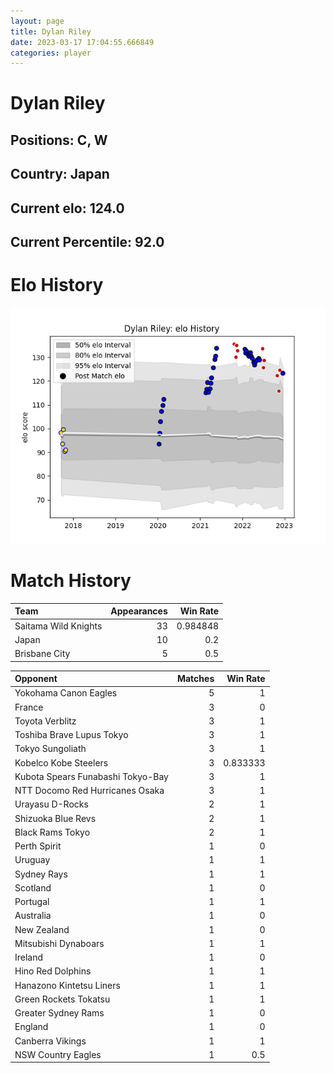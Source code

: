 ```yaml
---  
layout: page  
title: Dylan Riley  
date: 2023-03-17 17:04:55.666849  
categories: player  
---
```

# Dylan Riley

## Positions: C, W

## Country: Japan

## Current elo: 124.0

## Current Percentile: 92.0

# Elo History


![elo history](history_DylanRiley.png)
# Match History


| Team                 |   Appearances |   Win Rate |
|:---------------------|--------------:|-----------:|
| Saitama Wild Knights |            33 |   0.984848 |
| Japan                |            10 |   0.2      |
| Brisbane City        |             5 |   0.5      |

| Opponent                          |   Matches |   Win Rate |
|:----------------------------------|----------:|-----------:|
| Yokohama Canon Eagles             |         5 |   1        |
| France                            |         3 |   0        |
| Toyota Verblitz                   |         3 |   1        |
| Toshiba Brave Lupus Tokyo         |         3 |   1        |
| Tokyo Sungoliath                  |         3 |   1        |
| Kobelco Kobe Steelers             |         3 |   0.833333 |
| Kubota Spears Funabashi Tokyo-Bay |         3 |   1        |
| NTT Docomo Red Hurricanes Osaka   |         3 |   1        |
| Urayasu D-Rocks                   |         2 |   1        |
| Shizuoka Blue Revs                |         2 |   1        |
| Black Rams Tokyo                  |         2 |   1        |
| Perth Spirit                      |         1 |   0        |
| Uruguay                           |         1 |   1        |
| Sydney Rays                       |         1 |   1        |
| Scotland                          |         1 |   0        |
| Portugal                          |         1 |   1        |
| Australia                         |         1 |   0        |
| New Zealand                       |         1 |   0        |
| Mitsubishi Dynaboars              |         1 |   1        |
| Ireland                           |         1 |   0        |
| Hino Red Dolphins                 |         1 |   1        |
| Hanazono Kintetsu Liners          |         1 |   1        |
| Green Rockets Tokatsu             |         1 |   1        |
| Greater Sydney Rams               |         1 |   0        |
| England                           |         1 |   0        |
| Canberra Vikings                  |         1 |   1        |
| NSW Country Eagles                |         1 |   0.5      |